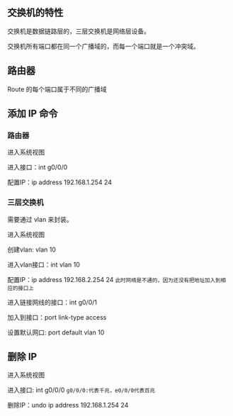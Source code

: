 ## 交换机的特性
交换机是数据链路层的，三层交换机是网络层设备。

交换机所有端口都在同一个广播域的，而每一个端口就是一个冲突域。

## 路由器
Route 的每个端口属于不同的广播域

## 添加 IP 命令
### 路由器
进入系统视图

进入接口：int g0/0/0

配置IP：ip address 192.168.1.254 24

### 三层交换机
需要通过 vlan 来封装。

进入系统视图

创建vlan: vlan 10

进入vlan接口：int vlan 10

配置IP：ip address 192.168.2.254 24 `此时网络是不通的，因为还没有把地址加入到相应的接口上`

进入链接网线的接口：int g0/0/1

加入到接口：port link-type access

设置默认网口: port default vlan 10

## 删除 IP
进入系统视图 

进入接口: int g0/0/0 `g0/0/0:代表千兆，e0/0/0代表百兆`

删除IP：undo ip address 192.168.1.254 24